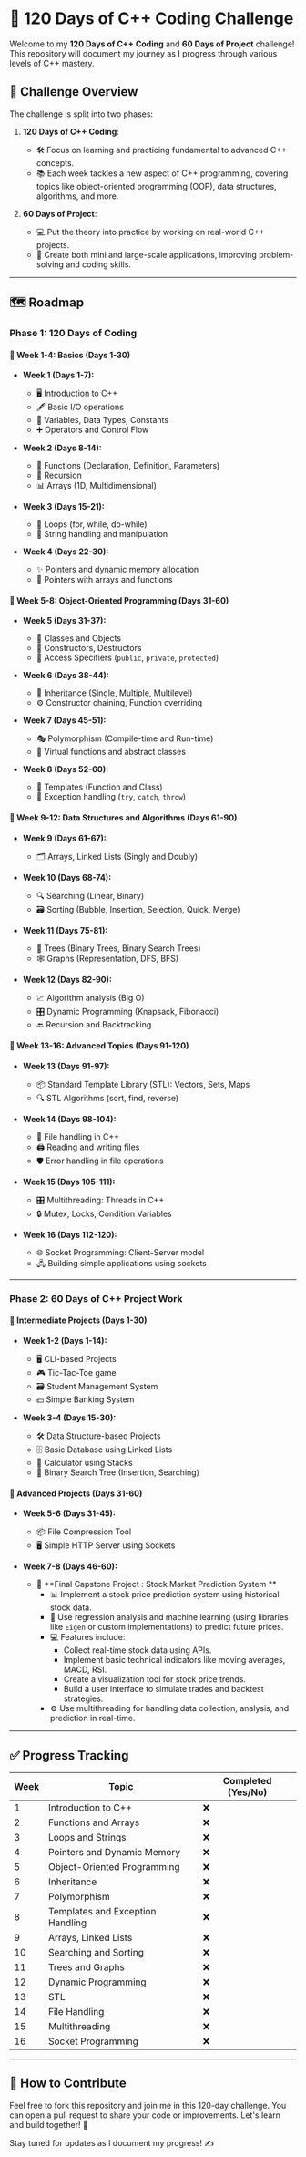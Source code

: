 # 🚀 120 Days of C++ Coding Challenge

Welcome to my **120 Days of C++ Coding** and **60 Days of Project** challenge! This repository will document my journey as I progress through various levels of C++ mastery.

## 📝 Challenge Overview

The challenge is split into two phases:

1. **120 Days of C++ Coding**:
    - 🛠️ Focus on learning and practicing fundamental to advanced C++ concepts.
    - 📚 Each week tackles a new aspect of C++ programming, covering topics like object-oriented programming (OOP), data structures, algorithms, and more.
    
2. **60 Days of Project**:
    - 💻 Put the theory into practice by working on real-world C++ projects.
    - 🔧 Create both mini and large-scale applications, improving problem-solving and coding skills.

---

## 🗺️ Roadmap

### Phase 1: 120 Days of Coding

#### 📅 Week 1-4: Basics (Days 1-30)

- **Week 1 (Days 1-7):**  
  - 🖥️ Introduction to C++  
  - 🖋️ Basic I/O operations  
  - 🧮 Variables, Data Types, Constants  
  - ➕ Operators and Control Flow

- **Week 2 (Days 8-14):**  
  - 🔧 Functions (Declaration, Definition, Parameters)  
  - 🔁 Recursion  
  - 📊 Arrays (1D, Multidimensional)

- **Week 3 (Days 15-21):**  
  - 🔄 Loops (for, while, do-while)  
  - 📝 String handling and manipulation

- **Week 4 (Days 22-30):**  
  - ✨ Pointers and dynamic memory allocation  
  - 🔗 Pointers with arrays and functions

#### 📅 Week 5-8: Object-Oriented Programming (Days 31-60)

- **Week 5 (Days 31-37):**  
  - 🧱 Classes and Objects  
  - 🔨 Constructors, Destructors  
  - 🔐 Access Specifiers (`public`, `private`, `protected`)

- **Week 6 (Days 38-44):**  
  - 🧬 Inheritance (Single, Multiple, Multilevel)  
  - ⚙️ Constructor chaining, Function overriding

- **Week 7 (Days 45-51):**  
  - 🎭 Polymorphism (Compile-time and Run-time)  
  - 👾 Virtual functions and abstract classes

- **Week 8 (Days 52-60):**  
  - 🧩 Templates (Function and Class)  
  - 🚨 Exception handling (`try`, `catch`, `throw`)

#### 📅 Week 9-12: Data Structures and Algorithms (Days 61-90)

- **Week 9 (Days 61-67):**  
  - 🗂️ Arrays, Linked Lists (Singly and Doubly)

- **Week 10 (Days 68-74):**  
  - 🔍 Searching (Linear, Binary)  
  - 🗃️ Sorting (Bubble, Insertion, Selection, Quick, Merge)

- **Week 11 (Days 75-81):**  
  - 🌲 Trees (Binary Trees, Binary Search Trees)  
  - 🕸️ Graphs (Representation, DFS, BFS)

- **Week 12 (Days 82-90):**  
  - 📈 Algorithm analysis (Big O)  
  - 🎛️ Dynamic Programming (Knapsack, Fibonacci)  
  - 🔙 Recursion and Backtracking

#### 📅 Week 13-16: Advanced Topics (Days 91-120)

- **Week 13 (Days 91-97):**  
  - 📦 Standard Template Library (STL): Vectors, Sets, Maps  
  - 🔍 STL Algorithms (sort, find, reverse)

- **Week 14 (Days 98-104):**  
  - 📁 File handling in C++  
  - 🖨️ Reading and writing files  
  - 🛡️ Error handling in file operations

- **Week 15 (Days 105-111):**  
  - 🎛️ Multithreading: Threads in C++  
  - 🔒 Mutex, Locks, Condition Variables

- **Week 16 (Days 112-120):**  
  - 🌐 Socket Programming: Client-Server model  
  - 🖧 Building simple applications using sockets

---

### Phase 2: 60 Days of C++ Project Work

#### 🧩 Intermediate Projects (Days 1-30)

- **Week 1-2 (Days 1-14):**  
  - 🖥️ CLI-based Projects  
  - 🎮 Tic-Tac-Toe game  
  - 🗃️ Student Management System  
  - 💵 Simple Banking System

- **Week 3-4 (Days 15-30):**  
  - 🛠️ Data Structure-based Projects  
  - 🗄️ Basic Database using Linked Lists  
  - 🧮 Calculator using Stacks  
  - 🌲 Binary Search Tree (Insertion, Searching)

#### 🚀 Advanced Projects (Days 31-60)

- **Week 5-6 (Days 31-45):**  
  - 📦 File Compression Tool  
  - 🖥️ Simple HTTP Server using Sockets

- **Week 7-8 (Days 46-60):**  
  - 🏦 **Final Capstone Project : Stock Market Prediction System **  
    - 📊 Implement a stock price prediction system using historical stock data.
    - 🧮 Use regression analysis and machine learning (using libraries like `Eigen` or custom implementations) to predict future prices.
    - 💻 Features include:  
      - Collect real-time stock data using APIs.  
      - Implement basic technical indicators like moving averages, MACD, RSI.  
      - Create a visualization tool for stock price trends.  
      - Build a user interface to simulate trades and backtest strategies.
    - ⚙️ Use multithreading for handling data collection, analysis, and prediction in real-time.
    

---

## ✅ Progress Tracking

| Week | Topic | Completed (Yes/No) |
|------|-------|---------------------|
| 1    | Introduction to C++ | ❌ |
| 2    | Functions and Arrays | ❌ |
| 3    | Loops and Strings | ❌ |
| 4    | Pointers and Dynamic Memory | ❌ |
| 5    | Object-Oriented Programming | ❌ |
| 6    | Inheritance | ❌ |
| 7    | Polymorphism | ❌ |
| 8    | Templates and Exception Handling | ❌ |
| 9    | Arrays, Linked Lists | ❌ |
| 10   | Searching and Sorting | ❌ |
| 11   | Trees and Graphs | ❌ |
| 12   | Dynamic Programming | ❌ |
| 13   | STL | ❌ |
| 14   | File Handling | ❌ |
| 15   | Multithreading | ❌ |
| 16   | Socket Programming | ❌ |

---

## 🤝 How to Contribute

Feel free to fork this repository and join me in this 120-day challenge. You can open a pull request to share your code or improvements. Let's learn and build together! 💪

Stay tuned for updates as I document my progress! ✍️
